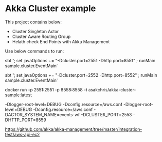 # Akka Cluster example
This project contains below:
* Cluster Singleton Actor
* Cluster Aware Routing Group
* Helath check End Points with Akka Management

Use below commands to run:

sbt '; set javaOptions += "-Dcluster.port=2551 -Dhttp.port=8551" ; runMain sample.cluster.EventMain'

sbt '; set javaOptions += "-Dcluster.port=2552 -Dhttp.port=8552" ; runMain sample.cluster.EventMain'

docker run -p 2551:2551 -p 8558:8558 -t asakchris/akka-cluster-sample:latest

-Dlogger-root-level=DEBUG -Dconfig.resource=/aws.conf
-Dlogger-root-level=DEBUG -Dconfig.resource=/aws.conf -DACTOR_SYSTEM_NAME=events-wf -DCLUSTER_PORT=2553 -DHTTP_PORT=8559

https://github.com/akka/akka-management/tree/master/integration-test/aws-api-ec2